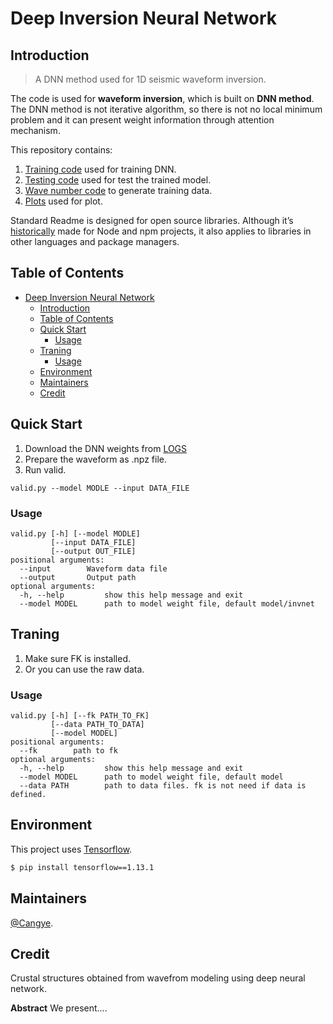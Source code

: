 # Deep Inversion Neural Network 

## Introduction
> A DNN method used for 1D seismic waveform inversion. 

The code is used for **waveform inversion**, which is built on **DNN method**. The DNN method is not iterative algorithm, so there is not no local minimum problem and it can present weight information through attention mechanism. 

This repository contains:

1. [Training code](train.py) used for training DNN.
2. [Testing code](test.py) used for test the trained model.
3. [Wave number code](None) to generate training data.
4. [Plots](plot.py) used for plot.

Standard Readme is designed for open source libraries. Although it’s [historically](#background) made for Node and npm projects, it also applies to libraries in other languages and package managers.


## Table of Contents

- [Deep Inversion Neural Network](#deep-inversion-neural-network)
  - [Introduction](#introduction)
  - [Table of Contents](#table-of-contents)
  - [Quick Start](#quick-start)
    - [Usage](#usage)
  - [Traning](#traning)
    - [Usage](#usage-1)
  - [Environment](#environment)
  - [Maintainers](#maintainers)
  - [Credit](#credit)

## Quick Start 
1. Download the DNN weights from [LOGS](None) 
2. Prepare the waveform as .npz file. 
3. Run valid. 

```
valid.py --model MODLE --input DATA_FILE
```

### Usage
```
valid.py [-h] [--model MODLE]
         [--input DATA_FILE] 
         [--output OUT_FILE]
positional arguments:
  --input        Waveform data file
  --output       Output path 
optional arguments:
  -h, --help         show this help message and exit
  --model MODEL      path to model weight file, default model/invnet
``` 

## Traning 
1. Make sure FK is installed. 
2. Or you can use the raw data. 

### Usage 
```
valid.py [-h] [--fk PATH_TO_FK]
         [--data PATH_TO_DATA] 
         [--model MODEL]
positional arguments:
  --fk        path to fk
optional arguments:
  -h, --help         show this help message and exit
  --model MODEL      path to model weight file, default model
  --data PATH        path to data files. fk is not need if data is defined.
``` 

## Environment

This project uses [Tensorflow](http://tensorflow.com).

```sh
$ pip install tensorflow==1.13.1
```

## Maintainers

[@Cangye](https://github.com/cangyeone).


## Credit 
Crustal structures obtained from wavefrom modeling using deep neural network. 

**Abstract**
We present....